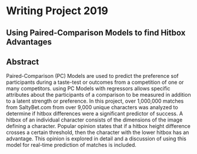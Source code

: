 # Writing Project 2019

## Using Paired-Comparison Models to find Hitbox Advantages

## Abstract

Paired-Comparison (PC) Models are used to predict the preference sof participants during a taste-test or outcomes from a competition of one or many competitors. using PC Models with regressors allows specific attributes about the participants of a comparison to be measured in addition to a latent strength or preference. In this project, over 1,000,000 matches from SaltyBet.com from over 9,000 unique characters was analyzed to determine if hitbox differences were a significant predictor of success. A hitbox of an individual character consists of the dimensions of the image defining a character. Popular opinion states that if a hitbox height difference crosses a certain threshold, then the character with the lower hitbox has an advantage. This opinion is explored in detail and a discussion of using this model for real-time prediction of matches is included.
